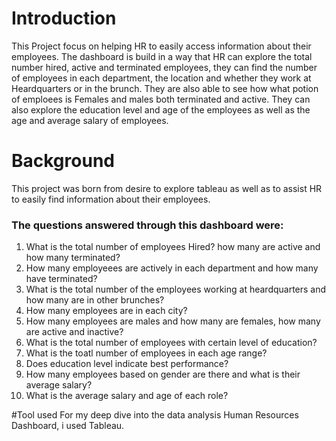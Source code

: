 # Introduction
This Project focus on helping HR to easily access information about their employees. The dashboard is build in a way that HR can explore the total number hired, active and terminated employees, they can find the number of employees in each department, the location and whether they work at Heardquarters or in the brunch. They are also able to see how what potion of emploees is Females and males both terminated and active. They can also explore the education level and age of the employees as well as the age and average salary of employees.

# Background
This project was born from desire to explore tableau as well as to assist HR to easily find information about their employees.

### The questions answered through this dashboard were:

1. What is the total number of employees Hired? how many are active and how many terminated?
2. How many employeees are actively in each department and how many have terminated?
3. What is the total number of the employees working at heardquarters and how many are in other brunches?
4. How many employees are in each city?
5. How many employees are males and how many are females, how many are active and inactive?
6. What is the total number of employees with certain level of education?
7. What is the toatl number of employees in each age range?
8. Does education level indicate best performance?
9. How many employees based on gender are there and what is their average salary?
10. What is the average salary and age of each role?

#Tool used
For my deep dive into the data analysis Human Resources Dashboard, i used Tableau.

